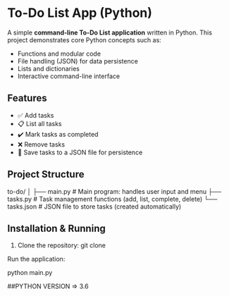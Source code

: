 # To-Do List App (Python)

A simple **command-line To-Do List application** written in Python. This project demonstrates core Python concepts such as:

- Functions and modular code
- File handling (JSON) for data persistence
- Lists and dictionaries
- Interactive command-line interface

## Features

- ✅ Add tasks
- 📋 List all tasks
- ✔️ Mark tasks as completed
- ❌ Remove tasks
- 💾 Save tasks to a JSON file for persistence

## Project Structure

to-do/
│
├── main.py # Main program: handles user input and menu
├── tasks.py # Task management functions (add, list, complete, delete)
└── tasks.json # JSON file to store tasks (created automatically)


## Installation & Running

1. Clone the repository:
    git clone <URL>

Run the application:

python main.py

##PYTHON VERSION => 3.6
